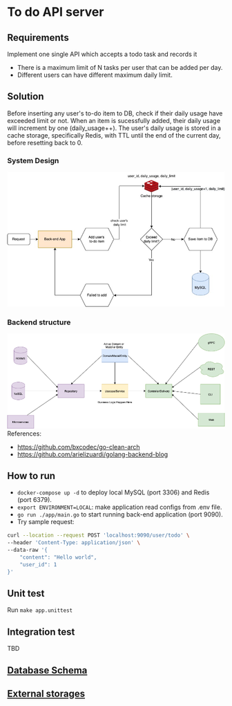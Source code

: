 # To do API server

## Requirements

Implement one single API which accepts a todo task and records it

- There is a maximum limit of N tasks per user that can be added per day.
- Different users can have different maximum daily limit.

## Solution

Before inserting any user's to-do item to DB, check if their daily usage have exceeded limit or not. When an item is sucessfully added, their daily usage will increment by one (daily_usage++).
The user's daily usage is stored in a cache storage, specifically Redis, with TTL until the end of the current day, before resetting back to 0.

### System Design

![alt text](./images/manabie.jpeg)

### Backend structure

![alt text](./images/clean-arch.png)
References:

- <https://github.com/bxcodec/go-clean-arch>
- <https://github.com/arielizuardi/golang-backend-blog>

## How to run

- `docker-compose up -d` to deploy local MySQL (port 3306) and Redis (port 6379).
- `export ENVIRONMENT=LOCAL`: make application read configs from .env file.
- `go run ./app/main.go` to start running back-end application (port 9090).
- Try sample request:

```bash
curl --location --request POST 'localhost:9090/user/todo' \
--header 'Content-Type: application/json' \
--data-raw '{
    "content": "Hello world",
    "user_id": 1
}'
```

## Unit test
Run `make app.unittest`

## Integration test
TBD

## [Database Schema](./scripts/database.sql)

## [External storages](./docker-compose.yaml)
